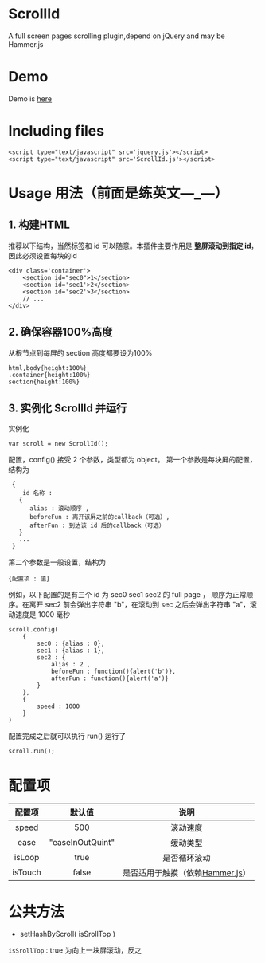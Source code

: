# ScrollId
A full screen pages scrolling plugin,depend on jQuery and may be Hammer.js
# Demo
Demo is [here](http://www.imbgf.com/home/about)
# Including files
    <script type="text/javascript" src='jquery.js'></script>
    <script type="text/javascript" src='ScrollId.js'></script>
# Usage 用法（前面是练英文—_—）
## 1. 构建HTML
推荐以下结构，当然标签和 id 可以随意。本插件主要作用是 **整屏滚动到指定 id**，因此必须设置每块的id

    <div class='container'>
        <section id="sec0">1</section>
    	<section id='sec1'>2</section>
        <section id='sec2'>3</section>
        // ...
    </div>
## 2. 确保容器100%高度
从根节点到每屏的 section 高度都要设为100%

    html,body{height:100%}
    .container{height:100%}
    section{height:100%}
## 3. 实例化 ScrollId 并运行
 实例化

    var scroll = new ScrollId();
配置，config() 接受 2 个参数，类型都为 object。
第一个参数是每块屏的配置，结构为

     {
        id 名称 : 
       {
          alias : 滚动顺序 ,
          beforeFun : 离开该屏之前的callback（可选）,
          afterFun : 到达该 id 后的callback（可选）
       }
       ...
     }
第二个参数是一般设置，结构为

    {配置项 : 值}
例如，以下配置的是有三个 id 为 sec0 sec1 sec2 的 full page ， 顺序为正常顺序。在离开 sec2 前会弹出字符串 "b"，在滚动到 sec 之后会弹出字符串 "a"，滚动速度是 1000 毫秒

    scroll.config(
		{
			sec0 : {alias : 0},
			sec1 : {alias : 1},
			sec2 : {
				alias : 2 , 
				beforeFun : function(){alert('b')},
				afterFun : function(){alert('a')}
			}
		},
		{
			speed : 1000
		}
	)

配置完成之后就可以执行 run() 运行了

    scroll.run();
# 配置项
| 配置项        | 默认值           |说明|
| :---------: |:-------------:| :--------:|
| speed   | 500 |滚动速度|
| ease      | "easeInOutQuint"      | 缓动类型|
| isLoop | true      |  是否循环滚动|
| isTouch| false| 是否适用于触摸（依赖[Hammer.js](https://github.com/hammerjs/hammer.js)）|

# 公共方法
*  setHashByScroll( isSrollTop )

`isSrollTop：`true 为向上一块屏滚动，反之
